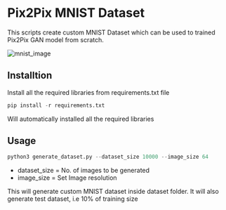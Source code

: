 # Pix2Pix MNIST Dataset

This scripts create custom MNIST Dataset which can be used to trained Pix2Pix GAN model from scratch.

![mnist_image](https://i.imgur.com/4AQO0rN.png)

## Installtion

Install all the required libraries from requirements.txt file

```python
pip install -r requirements.txt
```
Will automatically installed all the required libraries 

## Usage 

```python
python3 generate_dataset.py --dataset_size 10000 --image_size 64
```
- dataset_size = No. of images to be generated
- image_size = Set Image resolution

This will generate custom MNIST dataset inside dataset folder. It will also generate test dataset, i.e 10% of training size